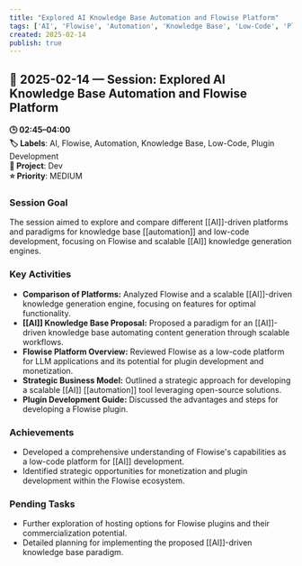 ```yaml
---
title: "Explored AI Knowledge Base Automation and Flowise Platform"
tags: ['AI', 'Flowise', 'Automation', 'Knowledge Base', 'Low-Code', 'Plugin Development']
created: 2025-02-14
publish: true
---
```


## 📅 2025-02-14 — Session: Explored AI Knowledge Base Automation and Flowise Platform

**🕒 02:45–04:00**  
**🏷️ Labels**: AI, Flowise, Automation, Knowledge Base, Low-Code, Plugin Development  
**📂 Project**: Dev  
**⭐ Priority**: MEDIUM  


### Session Goal
The session aimed to explore and compare different [[AI]]-driven platforms and paradigms for knowledge base [[automation]] and low-code development, focusing on Flowise and scalable [[AI]] knowledge generation engines.

### Key Activities
- **Comparison of Platforms:** Analyzed Flowise and a scalable [[AI]]-driven knowledge generation engine, focusing on features for optimal functionality.
- **[[AI]] Knowledge Base Proposal:** Proposed a paradigm for an [[AI]]-driven knowledge base automating content generation through scalable workflows.
- **Flowise Platform Overview:** Reviewed Flowise as a low-code platform for LLM applications and its potential for plugin development and monetization.
- **Strategic Business Model:** Outlined a strategic approach for developing a scalable [[AI]] [[automation]] tool leveraging open-source solutions.
- **Plugin Development Guide:** Discussed the advantages and steps for developing a Flowise plugin.

### Achievements
- Developed a comprehensive understanding of Flowise's capabilities as a low-code platform for [[AI]] development.
- Identified strategic opportunities for monetization and plugin development within the Flowise ecosystem.

### Pending Tasks
- Further exploration of hosting options for Flowise plugins and their commercialization potential.
- Detailed planning for implementing the proposed [[AI]]-driven knowledge base paradigm.
